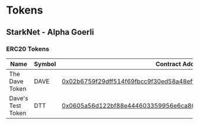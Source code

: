 # Tokens
## StarkNet - Alpha Goerli
### ERC20 Tokens
| Name | Symbol | Contract Address |
| ---- | ------ | ---------------- |
| The Dave Token | DAVE | [0x02b6759f29dff514f69fbcc9f30ed58a48effeb9c4e4ff8c5683987a1482c96d](https://goerli.voyager.online/contract/0x02b6759f29dff514f69fbcc9f30ed58a48effeb9c4e4ff8c5683987a1482c96d) |
| Dave's Test Token | DTT | [0x0605a56d122bf88e444603359956e6ca86edda941f7963f1730fc9c1cd1871bf](https://goerli.voyager.online/contract/0x0605a56d122bf88e444603359956e6ca86edda941f7963f1730fc9c1cd1871bf) |
